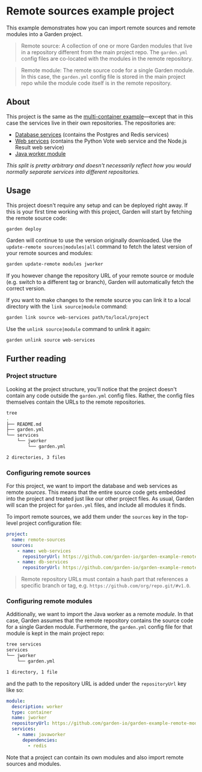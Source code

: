 # Remote sources example project

This example demonstrates how you can import remote sources and remote modules into a Garden project.

> Remote source: A collection of one or more Garden modules that live in a repository different from the main project repo. The `garden.yml` config files are co-located with the modules in the remote repository.

> Remote module: The remote source code for a single Garden module. In this case, the `garden.yml` config file is stored in the main project repo while the module code itself is in the remote repository.

## About

This project is the same as the [multi-container example](https://github.com/garden-io/garden/tree/master/examples/multi-container)—except that in this case the services live in their own repositories. The repositories are:

* [Database services](https://github.com/garden-io/garden-example-remote-sources-db-services) (contains the Postgres and Redis services)
* [Web services](https://github.com/garden-io/garden-example-remote-sources-web-services) (contains the Python Vote web service and the Node.js Result web service)
* [Java worker module](https://github.com/garden-io/garden-example-remote-module-jworker)

_This split is pretty arbitrary and doesn't necessarily reflect how you would normally separate services into different repositories._

## Usage

This project doesn't require any setup and can be deployed right away. If this is your first time working with this project, Garden will start by fetching the remote source code:
```sh
garden deploy
```
Garden will continue to use the version originally downloaded. Use the `update-remote sources|modules|all` command to fetch the latest version of your remote sources and modules:
```sh
garden update-remote modules jworker
```
If you however change the repository URL of your remote source or module (e.g. switch to a different tag or branch), Garden will automatically fetch the correct version.

If you want to make changes to the remote source you can link it to a local directory with the `link source|module` command:
```sh
garden link source web-services path/to/local/project
```
Use the `unlink source|module` command to unlink it again:
```sh
garden unlink source web-services
```

## Further reading

### Project structure

Looking at the project structure, you'll notice that the project doesn't contain any code outside the `garden.yml` config files. Rather, the config files themselves contain the URLs to the remote repositories.

```sh
tree
.
├── README.md
├── garden.yml
└── services
    └── jworker
        └── garden.yml

2 directories, 3 files
```

### Configuring remote sources

For this project, we want to import the database and web services as remote _sources_. This means that the entire source code gets embedded into the project and treated just like our other project files. As usual, Garden will scan the project for `garden.yml` files, and include all modules it finds.

To import remote sources, we add them under the `sources` key in the top-level project configuration file:

```yaml
project:
  name: remote-sources
  sources:
    - name: web-services
      repositoryUrl: https://github.com/garden-io/garden-example-remote-sources-web-services.git#master
    - name: db-services
      repositoryUrl: https://github.com/garden-io/garden-example-remote-sources-db-services.git#master
```

> Remote repository URLs must contain a hash part that references a specific branch or tag, e.g. `https://github.com/org/repo.git/#v1.0`.

### Configuring remote modules

Additionally, we want to import the Java worker as a remote _module_. In that case, Garden assumes that the remote repository contains the source code for a single Garden module. Furthermore, the `garden.yml` config file for that module is kept in the main project repo:
```sh
tree services
services
└── jworker
    └── garden.yml

1 directory, 1 file
```
and the path to the repository URL is added under the `repositoryUrl` key like so:
```yaml
module:
  description: worker
  type: container
  name: jworker
  repositoryUrl: https://github.com/garden-io/garden-example-remote-module-jworker.git#master
  services:
    - name: javaworker
      dependencies:
        - redis
```

Note that a project can contain its own modules and also import remote sources and modules.